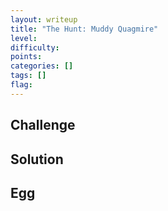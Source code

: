 ```yaml
---
layout: writeup
title: "The Hunt: Muddy Quagmire"
level:
difficulty:
points:
categories: []
tags: []
flag:
---
```

## Challenge

## Solution

## Egg

